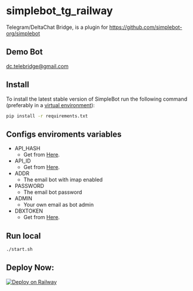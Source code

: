 # simplebot_tg_railway
Telegram/DeltaChat Bridge, is a plugin for https://github.com/simplebot-org/simplebot

## Demo Bot
<a href="mailto:dc.telebridge@gmail.com">dc.telebridge@gmail.com</a>

## Install
To install the latest stable version of SimpleBot run the following command (preferably in a [virtual environment](https://packaging.python.org/tutorials/installing-packages/#creating-and-using-virtual-environments)):

```sh
pip install -r requirements.txt
```

## Configs enviroments variables
- API_HASH
  - Get from [Here](https://my.telegram.org).
- API_ID
  - Get from [Here](https://my.telegram.org). 
- ADDR
  - The email bot with imap enabled
- PASSWORD
  - The email bot password 
- ADMIN
  - Your own email as bot admin
- DBXTOKEN
  - Get from [Here](https://www.dropbox.com/developers/apps/create).

## Run local

```sh
./start.sh
```

## Deploy Now:
[![Deploy on Railway](https://railway.app/button.svg)](https://railway.app/new/template?template=https%3A%2F%2Fgithub.com%2FNenirey%2Fsimplebot_tg_railway%2F&envs=ADDR%2CPASSWORD%2CADMIN%2CAPI_ID%2CAPI_HASH%2CDBXTOKEN&optionalEnvs=DBXTOKEN&ADDRDesc=The+mail+bot+addresses&PASSWORDDesc=The+mail+bot+password&ADMINDesc=Your+mail&API_IDDesc=Get+it+from+https%3A%2F%2Fmy.telegram.org&API_HASHDesc=Get+it+from+https%3A%2F%2Fmy.telegram.org&DBXTOKENDesc=Get+from+https%3A%2F%2Fwww.dropbox.com%2Fdevelopers%2Fapps%2Fcreate&referralCode=NLyvA8)
